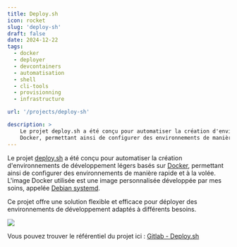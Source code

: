 ```yaml
---
title: Deploy.sh
icon: rocket
slug: 'deploy-sh'
draft: false
date: 2024-12-22
tags:
  - docker
  - deployer
  - devcontainers
  - automatisation
  - shell
  - cli-tools
  - provisionning
  - infrastructure

url: '/projects/deploy-sh'

description: >
    Le projet deploy.sh a été conçu pour automatiser la création d'environnements de développement légers basés sur
    Docker, permettant ainsi de configurer des environnements de manière rapide et à la volée.
---
```


Le projet [deploy.sh](https://gitlab.com/cool-devops-stuff/deploy.sh) a été conçu pour automatiser la création
d'environnements de développement légers basés sur [Docker](https://www.docker.com/), permettant ainsi de configurer des environnements de manière rapide et à la volée.
L'image Docker utilisée est une image personnalisée développée par mes soins, appelée [Debian systemd](https://gitlab.com/cool-devops-stuff/debian-systemd).

Ce projet offre une solution flexible et efficace pour déployer des environnements de développement adaptés à différents besoins.

![](https://gitlab.com/cool-devops-stuff/deploy.sh/-/raw/main/deploy-container.gif)

Vous pouvez trouver le référentiel du projet ici : [Gitlab - Deploy.sh](https://gitlab.com/cool-devops-stuff/deploy.sh)
